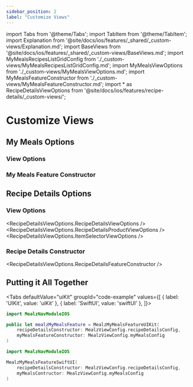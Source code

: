 ```yaml
---
sidebar_position: 2
label: "Customize Views"
---
```


import Tabs from '@theme/Tabs';
import TabItem from '@theme/TabItem';
import Explanation from '@site/docs/ios/features/_shared/_custom-views/Explanation.md';
import BaseViews from '@site/docs/ios/features/_shared/_custom-views/BaseViews.md';
import MyMealsRecipesListGridConfig from './_custom-views/MyMealsRecipesListGridConfig.md';
import MyMealsViewOptions from './_custom-views/MyMealsViewOptions.md';
import MyMealsFeatureConstructor from './_custom-views/MyMealsFeatureConstructor.md';
import * as RecipeDetailsViewOptions from '@site/docs/ios/features/recipe-details/_custom-views/';

# Customize Views

<Explanation />
<BaseViews />

## My Meals Options

### View Options

<MyMealsViewOptions />
<MyMealsRecipesListGridConfig />

### My Meals Feature Constructor

<MyMealsFeatureConstructor />

## Recipe Details Options

### View Options

<RecipeDetailsViewOptions.RecipeDetailsViewOptions />
<RecipeDetailsViewOptions.RecipeDetailsProductViewOptions />
<RecipeDetailsViewOptions.ItemSelectorViewOptions />

### Recipe Details Constructor

<RecipeDetailsViewOptions.RecipeDetailsFeatureConstructor />

## Putting it All Together

<Tabs
defaultValue="uiKit"
groupId="code-example"
values={[
{ label: 'UIKit', value: 'uiKit' },
{ label: 'SwiftUI', value: 'swiftUI' },
]}>

<TabItem value="uiKit">

```swift
import MealzNavModuleIOS

public let mealzMyMealsFeature = MealzMyMealsFeatureUIKit(
    recipeDetailsConstructor: MealzViewConfig.recipeDetailsConfig,
    myMealsFeatureConstructor: MealzViewConfig.myMealsConfig
)
```
</TabItem>
<TabItem value="swiftUI">

```swift
import MealzNavModuleIOS

MealzMyMealsFeatureSwiftUI(
    recipeDetailsConstructor: MealzViewConfig.recipeDetailsConfig,
    myMealsContructor: MealzViewConfig.myMealsConfig
)
```
</TabItem>
</Tabs>
